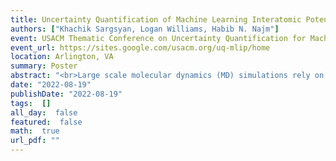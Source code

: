 ```yaml
---
title: Uncertainty Quantification of Machine Learning Interatomic Potential Models
authors: ["Khachik Sargsyan, Logan Williams, Habib N. Najm"]
event: USACM Thematic Conference on Uncertainty Quantification for Machine Learning Integrated Physics Modeling (UQ-MLIP)
event_url: https://sites.google.com/usacm.org/uq-mlip/home
location: Arlington, VA
summary: Poster
abstract: "<br>Large scale molecular dynamics (MD) simulations rely on interatomic potentials that are pre-constructed using ab initio data as well as both empirical and physical considerations. Specifically, machine-learned interatomic potentials (MLIAPs) are fitted to data available from expensive quantum chemistry computations. These MLIAPs encapsulate the functional relationship between the atomic configuration and the potential energy of an atomic system, and are trained in a supervised machine learning context. Training such potentials is a laborious process involving expert creation and curation of training datasets. Aiming to automate this process, active learning methods have been increasingly used for the automated creation or selection of training data, and refinement of interatomic potentials. Besides data selection, the optimal tradeoff between accuracy and complexity is also sought after to enable model selection.<br><br>Uncertainty quantification (UQ) for MLIAPs is critical for both training data selection and model selection. Furthermore, MLIAPs equipped with UQ enable the propagation of uncertainty through MD simulations, thereby providing uncertainty estimates on MD simulation outputs and allowing for meaningful comparisons with experimentally observed macroscale quantities of interest.<br><br><br>In this talk, we will discuss our work on a range of UQ approaches for MLIAPs from the perspective of active learning and model error estimation. This includes Bayesian inference of MLIAP parameters via both sampling and approximate methods, as well as embedded model error estimation, which augments MLIAP parameters with statistical error terms to be inferred within the Bayesian framework. We will also explore ensemble methods such as query-by-committee, as a means of extracting estimates of MLIAP predictive uncertainties. We will demonstrate the results on material systems of relevance in fusion energy science applications.<br><br><br><br> <br>"
date: "2022-08-19"
publishDate: "2022-08-19"
tags:  []
all_day:  false
featured:  false
math:  true
url_pdf: ""
---
```

